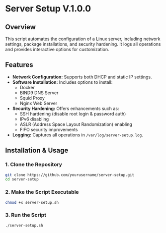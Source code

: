 # Server Setup V.1.0.0
## Overview
This script automates the configuration of a Linux server, including network settings, package installations, and security hardening. It logs all operations and provides interactive options for customization.

## Features
- **Network Configuration:** Supports both DHCP and static IP settings.
- **Software Installation:** Includes options to install:
  - Docker
  - BIND9 DNS Server
  - Squid Proxy
  - Nginx Web Server
- **Security Hardening:** Offers enhancements such as:
  - SSH hardening (disable root login & password auth)
  - IPv6 disabling
  - ASLR (Address Space Layout Randomization) enabling
  - FIFO security improvements
- **Logging:** Captures all operations in `/var/log/server-setup.log`.

## Installation & Usage
### 1. Clone the Repository
```bash
git clone https://github.com/yourusername/server-setup.git
cd server-setup
```

### 2. Make the Script Executable
```bash
chmod +x server-setup.sh
```

### 3. Run the Script
```bash
./server-setup.sh
```


